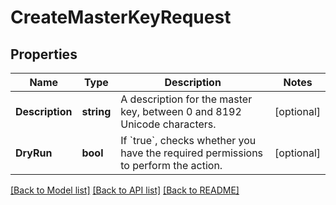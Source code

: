 # CreateMasterKeyRequest

## Properties

Name | Type | Description | Notes
------------ | ------------- | ------------- | -------------
**Description** | **string** | A description for the master key, between 0 and 8192 Unicode characters. | [optional] 
**DryRun** | **bool** | If &#x60;true&#x60;, checks whether you have the required permissions to perform the action. | [optional] 

[[Back to Model list]](../README.md#documentation-for-models) [[Back to API list]](../README.md#documentation-for-api-endpoints) [[Back to README]](../README.md)


